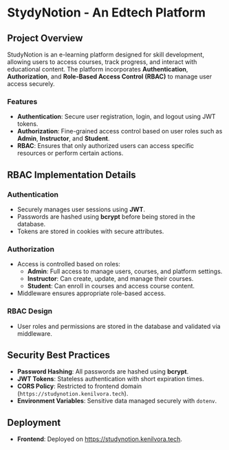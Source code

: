 # StydyNotion - An Edtech Platform

## **Project Overview**

StudyNotion is an e-learning platform designed for skill development, allowing users to access courses, track progress, and interact with educational content. The platform incorporates **Authentication**, **Authorization**, and **Role-Based Access Control (RBAC)** to manage user access securely.

### **Features**

- **Authentication**: Secure user registration, login, and logout using JWT tokens.
- **Authorization**: Fine-grained access control based on user roles such as **Admin**, **Instructor**, and **Student**.
- **RBAC**: Ensures that only authorized users can access specific resources or perform certain actions.

## **RBAC Implementation Details**

### **Authentication**

- Securely manages user sessions using **JWT**.
- Passwords are hashed using **bcrypt** before being stored in the database.
- Tokens are stored in cookies with secure attributes.

### **Authorization**

- Access is controlled based on roles:
  - **Admin**: Full access to manage users, courses, and platform settings.
  - **Instructor**: Can create, update, and manage their courses.
  - **Student**: Can enroll in courses and access course content.
- Middleware ensures appropriate role-based access.

### **RBAC Design**

- User roles and permissions are stored in the database and validated via middleware.

## **Security Best Practices**

- **Password Hashing**: All passwords are hashed using **bcrypt**.
- **JWT Tokens**: Stateless authentication with short expiration times.
- **CORS Policy**: Restricted to frontend domain (`https://studynotion.kenilvora.tech`).
- **Environment Variables**: Sensitive data managed securely with `dotenv`.

## **Deployment**

- **Frontend**: Deployed on https://studynotion.kenilvora.tech.
